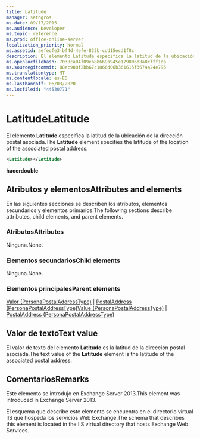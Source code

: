 ```yaml
---
title: Latitude
manager: sethgros
ms.date: 09/17/2015
ms.audience: Developer
ms.topic: reference
ms.prod: office-online-server
localization_priority: Normal
ms.assetid: aefecfe3-bf4d-4efe-833b-cdd15ecd1f8c
description: El elemento Latitude especifica la latitud de la ubicación de la dirección postal asociada.
ms.openlocfilehash: 7038ca04f09eb88669a945e179806d8a0cfff1da
ms.sourcegitcommit: 88ec988f2bb67c1866d06b361615f3674a24e795
ms.translationtype: MT
ms.contentlocale: es-ES
ms.lasthandoff: 06/03/2020
ms.locfileid: "44530771"
---
```

# <a name="latitude"></a><span data-ttu-id="bd107-103">Latitude</span><span class="sxs-lookup"><span data-stu-id="bd107-103">Latitude</span></span>

<span data-ttu-id="bd107-104">El elemento **Latitude** especifica la latitud de la ubicación de la dirección postal asociada.</span><span class="sxs-lookup"><span data-stu-id="bd107-104">The **Latitude** element specifies the latitude of the location of the associated postal address.</span></span> 
  
```XML
<Latitude></Latitude>
```

 <span data-ttu-id="bd107-105">**hacer**</span><span class="sxs-lookup"><span data-stu-id="bd107-105">**double**</span></span>
## <a name="attributes-and-elements"></a><span data-ttu-id="bd107-106">Atributos y elementos</span><span class="sxs-lookup"><span data-stu-id="bd107-106">Attributes and elements</span></span>

<span data-ttu-id="bd107-107">En las siguientes secciones se describen los atributos, elementos secundarios y elementos primarios.</span><span class="sxs-lookup"><span data-stu-id="bd107-107">The following sections describe attributes, child elements, and parent elements.</span></span>
  
### <a name="attributes"></a><span data-ttu-id="bd107-108">Atributos</span><span class="sxs-lookup"><span data-stu-id="bd107-108">Attributes</span></span>

<span data-ttu-id="bd107-109">Ninguna.</span><span class="sxs-lookup"><span data-stu-id="bd107-109">None.</span></span>
  
### <a name="child-elements"></a><span data-ttu-id="bd107-110">Elementos secundarios</span><span class="sxs-lookup"><span data-stu-id="bd107-110">Child elements</span></span>

<span data-ttu-id="bd107-111">Ninguna.</span><span class="sxs-lookup"><span data-stu-id="bd107-111">None.</span></span>
  
### <a name="parent-elements"></a><span data-ttu-id="bd107-112">Elementos principales</span><span class="sxs-lookup"><span data-stu-id="bd107-112">Parent elements</span></span>

<span data-ttu-id="bd107-113">[Valor (PersonaPostalAddressType)](value-personapostaladdresstype.md)  |  [PostalAddress (PersonaPostalAddressType)](postaladdress-personapostaladdresstype.md)</span><span class="sxs-lookup"><span data-stu-id="bd107-113">[Value (PersonaPostalAddressType)](value-personapostaladdresstype.md) | [PostalAddress (PersonaPostalAddressType)](postaladdress-personapostaladdresstype.md)</span></span>
  
## <a name="text-value"></a><span data-ttu-id="bd107-114">Valor de texto</span><span class="sxs-lookup"><span data-stu-id="bd107-114">Text value</span></span>

<span data-ttu-id="bd107-115">El valor de texto del elemento **Latitude** es la latitud de la dirección postal asociada.</span><span class="sxs-lookup"><span data-stu-id="bd107-115">The text value of the **Latitude** element is the latitude of the associated postal address.</span></span> 
  
## <a name="remarks"></a><span data-ttu-id="bd107-116">Comentarios</span><span class="sxs-lookup"><span data-stu-id="bd107-116">Remarks</span></span>

<span data-ttu-id="bd107-117">Este elemento se introdujo en Exchange Server 2013.</span><span class="sxs-lookup"><span data-stu-id="bd107-117">This element was introduced in Exchange Server 2013.</span></span>
  
<span data-ttu-id="bd107-118">El esquema que describe este elemento se encuentra en el directorio virtual IIS que hospeda los servicios Web Exchange.</span><span class="sxs-lookup"><span data-stu-id="bd107-118">The schema that describes this element is located in the IIS virtual directory that hosts Exchange Web Services.</span></span>
  

